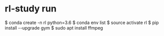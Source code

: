 # rl-study run
$ conda create -n rl python=3.6
$ conda env list
$ source activate rl
$ pip install --upgrade gym
$ sudo apt install ffmpeg

